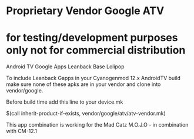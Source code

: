 # Proprietary Vendor Google ATV 
# for testing/development purposes only not for commercial distribution

Android TV Google Apps Leanback Base Lolipop

To include Leanback Gapps in your Cyanogenmod 12.x AndroidTV build make sure none of these apks are in your vendor and clone into vendor/google.

Before build time add this line to your device.mk

$(call inherit-product-if-exists, vendor/google/atv/atv-vendor.mk)

This app combination is working for the Mad Catz M.O.J.O - in combination with CM-12.1
